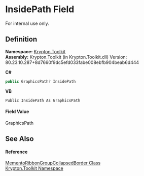 # InsidePath Field


For internal use only.



## Definition
**Namespace:** <a href="79d2eac2-21f4-54ff-7552-b20c33c30600.md">Krypton.Toolkit</a>  
**Assembly:** Krypton.Toolkit (in Krypton.Toolkit.dll) Version: 80.23.10.287+8d7660f9dc5efd033fabe008ebfb904beab6d444

**C#**
``` C#
public GraphicsPath? InsidePath
```
**VB**
``` VB
Public InsidePath As GraphicsPath
```



#### Field Value
GraphicsPath

## See Also


#### Reference
<a href="87e9c130-89e5-154f-9261-c83284a29fdc.md">MementoRibbonGroupCollapsedBorder Class</a>  
<a href="79d2eac2-21f4-54ff-7552-b20c33c30600.md">Krypton.Toolkit Namespace</a>  
